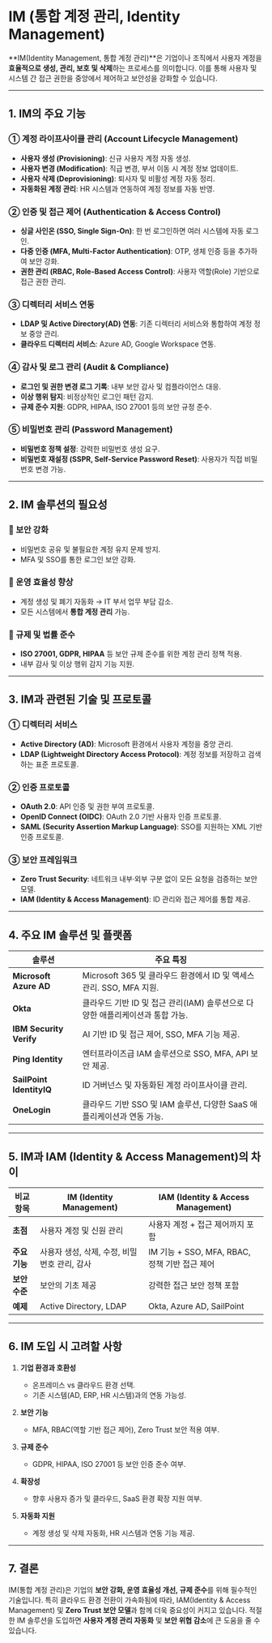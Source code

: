 # IM (통합 계정 관리, Identity Management)

**IM(Identity Management, 통합 계정 관리)**은 기업이나 조직에서 사용자 계정을 **효율적으로 생성, 관리, 보호 및 삭제**하는 프로세스를 의미합니다. 이를 통해 사용자 및 시스템 간 접근 권한을 중앙에서 제어하고 보안성을 강화할 수 있습니다.

---

## 1. IM의 주요 기능

### ① 계정 라이프사이클 관리 (Account Lifecycle Management)
- **사용자 생성 (Provisioning)**: 신규 사용자 계정 자동 생성.
- **사용자 변경 (Modification)**: 직급 변경, 부서 이동 시 계정 정보 업데이트.
- **사용자 삭제 (Deprovisioning)**: 퇴사자 및 비활성 계정 자동 정리.
- **자동화된 계정 관리**: HR 시스템과 연동하여 계정 정보를 자동 반영.

### ② 인증 및 접근 제어 (Authentication & Access Control)
- **싱글 사인온 (SSO, Single Sign-On)**: 한 번 로그인하면 여러 시스템에 자동 로그인.
- **다중 인증 (MFA, Multi-Factor Authentication)**: OTP, 생체 인증 등을 추가하여 보안 강화.
- **권한 관리 (RBAC, Role-Based Access Control)**: 사용자 역할(Role) 기반으로 접근 권한 관리.

### ③ 디렉터리 서비스 연동
- **LDAP 및 Active Directory(AD) 연동**: 기존 디렉터리 서비스와 통합하여 계정 정보 중앙 관리.
- **클라우드 디렉터리 서비스**: Azure AD, Google Workspace 연동.

### ④ 감사 및 로그 관리 (Audit & Compliance)
- **로그인 및 권한 변경 로그 기록**: 내부 보안 감사 및 컴플라이언스 대응.
- **이상 행위 탐지**: 비정상적인 로그인 패턴 감지.
- **규제 준수 지원**: GDPR, HIPAA, ISO 27001 등의 보안 규정 준수.

### ⑤ 비밀번호 관리 (Password Management)
- **비밀번호 정책 설정**: 강력한 비밀번호 생성 요구.
- **비밀번호 재설정 (SSPR, Self-Service Password Reset)**: 사용자가 직접 비밀번호 변경 가능.

---

## 2. IM 솔루션의 필요성

### 🔹 보안 강화
- 비밀번호 공유 및 불필요한 계정 유지 문제 방지.
- MFA 및 SSO를 통한 로그인 보안 강화.

### 🔹 운영 효율성 향상
- 계정 생성 및 폐기 자동화 → IT 부서 업무 부담 감소.
- 모든 시스템에서 **통합 계정 관리** 가능.

### 🔹 규제 및 법률 준수
- **ISO 27001, GDPR, HIPAA** 등 보안 규제 준수를 위한 계정 관리 정책 적용.
- 내부 감사 및 이상 행위 감지 기능 지원.

---

## 3. IM과 관련된 기술 및 프로토콜

### ① 디렉터리 서비스
- **Active Directory (AD)**: Microsoft 환경에서 사용자 계정을 중앙 관리.
- **LDAP (Lightweight Directory Access Protocol)**: 계정 정보를 저장하고 검색하는 표준 프로토콜.

### ② 인증 프로토콜
- **OAuth 2.0**: API 인증 및 권한 부여 프로토콜.
- **OpenID Connect (OIDC)**: OAuth 2.0 기반 사용자 인증 프로토콜.
- **SAML (Security Assertion Markup Language)**: SSO를 지원하는 XML 기반 인증 프로토콜.

### ③ 보안 프레임워크
- **Zero Trust Security**: 네트워크 내부·외부 구분 없이 모든 요청을 검증하는 보안 모델.
- **IAM (Identity & Access Management)**: ID 관리와 접근 제어를 통합 제공.

---

## 4. 주요 IM 솔루션 및 플랫폼

| 솔루션 | 주요 특징 |
|--------|---------|
| **Microsoft Azure AD** | Microsoft 365 및 클라우드 환경에서 ID 및 액세스 관리. SSO, MFA 지원. |
| **Okta** | 클라우드 기반 ID 및 접근 관리(IAM) 솔루션으로 다양한 애플리케이션과 통합 가능. |
| **IBM Security Verify** | AI 기반 ID 및 접근 제어, SSO, MFA 기능 제공. |
| **Ping Identity** | 엔터프라이즈급 IAM 솔루션으로 SSO, MFA, API 보안 제공. |
| **SailPoint IdentityIQ** | ID 거버넌스 및 자동화된 계정 라이프사이클 관리. |
| **OneLogin** | 클라우드 기반 SSO 및 IAM 솔루션, 다양한 SaaS 애플리케이션과 연동 가능. |

---

## 5. IM과 IAM (Identity & Access Management)의 차이

| 비교 항목 | IM (Identity Management) | IAM (Identity & Access Management) |
|-----------|-------------------------|-----------------------------------|
| **초점** | 사용자 계정 및 신원 관리 | 사용자 계정 + 접근 제어까지 포함 |
| **주요 기능** | 사용자 생성, 삭제, 수정, 비밀번호 관리, 감사 | IM 기능 + SSO, MFA, RBAC, 정책 기반 접근 제어 |
| **보안 수준** | 보안의 기초 제공 | 강력한 접근 보안 정책 포함 |
| **예제** | Active Directory, LDAP | Okta, Azure AD, SailPoint |

---

## 6. IM 도입 시 고려할 사항

1. **기업 환경과 호환성**
   - 온프레미스 vs 클라우드 환경 선택.
   - 기존 시스템(AD, ERP, HR 시스템)과의 연동 가능성.

2. **보안 기능**
   - MFA, RBAC(역할 기반 접근 제어), Zero Trust 보안 적용 여부.

3. **규제 준수**
   - GDPR, HIPAA, ISO 27001 등 보안 인증 준수 여부.

4. **확장성**
   - 향후 사용자 증가 및 클라우드, SaaS 환경 확장 지원 여부.

5. **자동화 지원**
   - 계정 생성 및 삭제 자동화, HR 시스템과 연동 기능 제공.

---

## 7. 결론

IM(통합 계정 관리)은 기업의 **보안 강화, 운영 효율성 개선, 규제 준수**를 위해 필수적인 기술입니다. 특히 클라우드 환경 전환이 가속화됨에 따라, IAM(Identity & Access Management) 및 **Zero Trust 보안 모델**과 함께 더욱 중요성이 커지고 있습니다. 적절한 IM 솔루션을 도입하면 **사용자 계정 관리 자동화** 및 **보안 위협 감소**에 큰 도움을 줄 수 있습니다.
